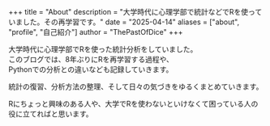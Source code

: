 +++
title = "About"
description = "大学時代に心理学部で統計などでRを使っていました。その再学習です。"
date = "2025-04-14"
aliases = ["about", "profile", "自己紹介"]
author = "ThePastOfDice"
+++

大学時代に心理学部でRを使った統計分析をしていました。  
このブログでは、8年ぶりにRを再学習する過程や、  
Pythonでの分析との違いなども記録していきます。

統計の復習、分析方法の整理、そして日々の気づきをゆるくまとめていきます。

Rにちょっと興味のある人や、大学でRを使わないといけなくて困っている人の役に立てればと思います。
